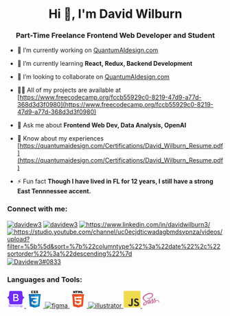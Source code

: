 <h1 align="center">Hi 👋, I'm David Wilburn</h1>
<h3 align="center">Part-Time Freelance Frontend Web Developer and Student</h3>

- 🔭 I’m currently working on [QuantumAIdesign.com](https://quantumaidesign.com/)

- 🌱 I’m currently learning **React, Redux, Backend Development**

- 👯 I’m looking to collaborate on [QuantumAIdesign.com](https://quantumaidesign.com/)

- 👨‍💻 All of my projects are available at [https://www.freecodecamp.org/fccb55929c0-8219-47d9-a77d-368d3d3f0980](https://www.freecodecamp.org/fccb55929c0-8219-47d9-a77d-368d3d3f0980)

- 💬 Ask me about **Frontend Web Dev, Data Analysis, OpenAI**

- 📄 Know about my experiences [https://quantumaidesign.com/Certifications/David_Wilburn_Resume.pdf](https://quantumaidesign.com/Certifications/David_Wilburn_Resume.pdf)

- ⚡ Fun fact **Though I have lived in FL for 12 years, I still have a strong East Tennnessee accent.**

<h3 align="left">Connect with me:</h3>
<p align="left">
<a href="https://codepen.io/davidew3" target="blank"><img align="center" src="https://raw.githubusercontent.com/rahuldkjain/github-profile-readme-generator/master/src/images/icons/Social/codepen.svg" alt="davidew3" height="30" width="40" /></a>
<a href="https://twitter.com/davidew3" target="blank"><img align="center" src="https://raw.githubusercontent.com/rahuldkjain/github-profile-readme-generator/master/src/images/icons/Social/twitter.svg" alt="davidew3" height="30" width="40" /></a>
<a href="https://linkedin.com/in/https://www.linkedin.com/in/davidwilburn3/" target="blank"><img align="center" src="https://raw.githubusercontent.com/rahuldkjain/github-profile-readme-generator/master/src/images/icons/Social/linked-in-alt.svg" alt="https://www.linkedin.com/in/davidwilburn3/" height="30" width="40" /></a>
<a href="https://www.youtube.com/c/https://studio.youtube.com/channel/uc0ecjdticwadagbmdsvpnza/videos/upload?filter=%5b%5d&sort=%7b%22columntype%22%3a%22date%22%2c%22sortorder%22%3a%22descending%22%7d" target="blank"><img align="center" src="https://raw.githubusercontent.com/rahuldkjain/github-profile-readme-generator/master/src/images/icons/Social/youtube.svg" alt="https://studio.youtube.com/channel/uc0ecjdticwadagbmdsvpnza/videos/upload?filter=%5b%5d&sort=%7b%22columntype%22%3a%22date%22%2c%22sortorder%22%3a%22descending%22%7d" height="30" width="40" /></a>
<a href="https://discord.gg/Davidew3#0833" target="blank"><img align="center" src="https://raw.githubusercontent.com/rahuldkjain/github-profile-readme-generator/master/src/images/icons/Social/discord.svg" alt="Davidew3#0833" height="30" width="40" /></a>
</p>

<h3 align="left">Languages and Tools:</h3>
<p align="left"> <a href="https://getbootstrap.com" target="_blank" rel="noreferrer"> <img src="https://raw.githubusercontent.com/devicons/devicon/master/icons/bootstrap/bootstrap-plain-wordmark.svg" alt="bootstrap" width="40" height="40"/> </a> <a href="https://www.w3schools.com/css/" target="_blank" rel="noreferrer"> <img src="https://raw.githubusercontent.com/devicons/devicon/master/icons/css3/css3-original-wordmark.svg" alt="css3" width="40" height="40"/> </a> <a href="https://www.figma.com/" target="_blank" rel="noreferrer"> <img src="https://www.vectorlogo.zone/logos/figma/figma-icon.svg" alt="figma" width="40" height="40"/> </a> <a href="https://www.w3.org/html/" target="_blank" rel="noreferrer"> <img src="https://raw.githubusercontent.com/devicons/devicon/master/icons/html5/html5-original-wordmark.svg" alt="html5" width="40" height="40"/> </a> <a href="https://www.adobe.com/in/products/illustrator.html" target="_blank" rel="noreferrer"> <img src="https://www.vectorlogo.zone/logos/adobe_illustrator/adobe_illustrator-icon.svg" alt="illustrator" width="40" height="40"/> </a> <a href="https://developer.mozilla.org/en-US/docs/Web/JavaScript" target="_blank" rel="noreferrer"> <img src="https://raw.githubusercontent.com/devicons/devicon/master/icons/javascript/javascript-original.svg" alt="javascript" width="40" height="40"/> </a> <a href="https://sass-lang.com" target="_blank" rel="noreferrer"> <img src="https://raw.githubusercontent.com/devicons/devicon/master/icons/sass/sass-original.svg" alt="sass" width="40" height="40"/></a></p>

